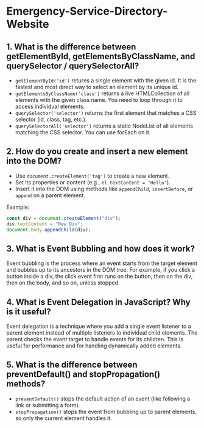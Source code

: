 # Emergency-Service-Directory-Website

## 1. What is the difference between getElementById, getElementsByClassName, and querySelector / querySelectorAll?

- `getElementById('id')` returns a single element with the given id. It is the fastest and most direct way to select an element by its unique id.
- `getElementsByClassName('class')` returns a live HTMLCollection of all elements with the given class name. You need to loop through it to access individual elements.
- `querySelector('selector')` returns the first element that matches a CSS selector (id, class, tag, etc.).
- `querySelectorAll('selector')` returns a static NodeList of all elements matching the CSS selector. You can use forEach on it.

## 2. How do you create and insert a new element into the DOM?

- Use `document.createElement('tag')` to create a new element.
- Set its properties or content (e.g., `el.textContent = 'Hello'`).
- Insert it into the DOM using methods like `appendChild`, `insertBefore`, or `append` on a parent element.

Example:

```js
const div = document.createElement("div");
div.textContent = "New Div";
document.body.appendChild(div);
```

## 3. What is Event Bubbling and how does it work?

Event bubbling is the process where an event starts from the target element and bubbles up to its ancestors in the DOM tree. For example, if you click a button inside a div, the click event first runs on the button, then on the div, then on the body, and so on, unless stopped.

## 4. What is Event Delegation in JavaScript? Why is it useful?

Event delegation is a technique where you add a single event listener to a parent element instead of multiple listeners to individual child elements. The parent checks the event target to handle events for its children. This is useful for performance and for handling dynamically added elements.

## 5. What is the difference between preventDefault() and stopPropagation() methods?

- `preventDefault()` stops the default action of an event (like following a link or submitting a form).
- `stopPropagation()` stops the event from bubbling up to parent elements, so only the current element handles it.
